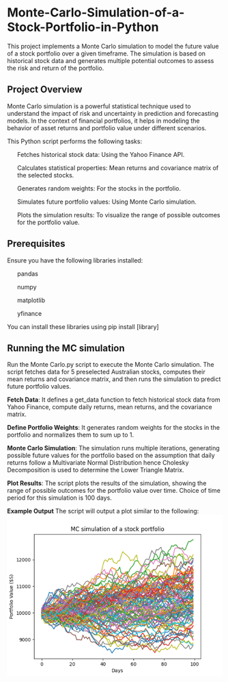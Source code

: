 # Monte-Carlo-Simulation-of-a-Stock-Portfolio-in-Python

This project implements a Monte Carlo simulation to model the future value of a stock portfolio over a given timeframe. The simulation is based on historical stock data and generates multiple potential outcomes to assess the risk and return of the portfolio.

## Project Overview
Monte Carlo simulation is a powerful statistical technique used to understand the impact of risk and uncertainty in prediction and forecasting models. In the context of financial portfolios, it helps in modeling the behavior of asset returns and portfolio value under different scenarios.

This Python script performs the following tasks:
<ol>Fetches historical stock data: Using the Yahoo Finance API.</ol>
<ol>Calculates statistical properties: Mean returns and covariance matrix of the selected stocks.</ol>
<ol>Generates random weights: For the stocks in the portfolio.</ol>
<ol>Simulates future portfolio values: Using Monte Carlo simulation.</ol>
<ol>Plots the simulation results: To visualize the range of possible outcomes for the portfolio value.</ol>

## Prerequisites
Ensure you have the following libraries installed:
<ul>pandas</ul>
<ul>numpy</ul>
<ul>matplotlib</ul>
<ul>yfinance</ul>
You can install these libraries using pip install [library]

## Running the MC simulation
Run the Monte Carlo.py script to execute the Monte Carlo simulation. The script fetches data for 5 preselected Australian stocks, computes their mean returns and covariance matrix, and then runs the simulation to predict future portfolio values.

**Fetch Data**:
It defines a get_data function to fetch historical stock data from Yahoo Finance, compute daily returns, mean returns, and the covariance matrix.

**Define Portfolio Weights**:
It generates random weights for the stocks in the portfolio and normalizes them to sum up to 1.

**Monte Carlo Simulation**:
The simulation runs multiple iterations, generating possible future values for the portfolio based on the assumption that daily returns follow a Multivariate Normal Distribution hence Cholesky Decomposition is used to determine the Lower Triangle Matrix.

**Plot Results**:
The script plots the results of the simulation, showing the range of possible outcomes for the portfolio value over time. Choice of time period for this simulation is 100 days.

**Example Output**
The script will output a plot similar to the following:
<br>
<img src="Figure_1.png" />
